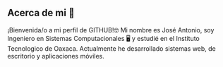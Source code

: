 ## Acerca de mi 👋

<!--
**Yesterday01/Yesterday01** is a ✨ _special_ ✨ repository because its `README.md` (this file) appears on your GitHub profile.

Here are some ideas to get you started:

- 🔭 I’m currently working on ...
- 🌱 I’m currently learning ...
- 👯 I’m looking to collaborate on ...
- 🤔 I’m looking for help with ...
- 💬 Ask me about ...
- 📫 How to reach me: ...
- 😄 Pronouns: ...
- ⚡ Fun fact: ...
-->
¡Bienvenida/o a mi perfil de GITHUB!🤓
Mi nombre es José Antonio, soy Ingeniero en Sistemas Computacionales 🖥 y estudié en el Instituto Tecnologico de Oaxaca.
Actualmente he desarrollado sistemas web, de escritorio y aplicaciones móviles.

